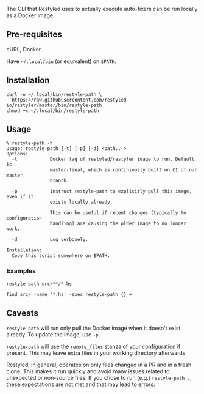The CLI that Restyled uses to actually execute auto-fixers can be run locally as a Docker image.

## Pre-requisites

cURL, Docker.

Have `~/.local/bin` (or equivalent) on `$PATH`.

## Installation

```console
curl -o ~/.local/bin/restyle-path \
  https://raw.githubusercontent.com/restyled-io/restyler/master/bin/restyle-path
chmod +x ~/.local/bin/restyle-path
```

## Usage

```console
% restyle-path -h
Usage: restyle-path [-t] [-p] [-d] <path...>
Options:
  -t            Docker tag of restyled/restyler image to run. Default is
                master-final, which is continiously built on CI of our master
                branch.

  -p            Instruct restyle-path to explicitly pull this image, even if it
                exists locally already.

                This can be useful if recent changes (typically to configuration
                handling) are causing the older image to no longer work.

  -d            Log verbosely.

Installation:
  Copy this script somewhere on $PATH.
```

### Examples

```
restyle-path src/**/*.hs
```

```
find src/ -name '*.hs' -exec restyle-path {} +
```

## Caveats

`restyle-path` will run only pull the Docker image when it doesn't exist already. To update the image, use `-p`.

`restyle-path` will use the `remote_files` stanza of your configuration if present. This may leave extra files in your working directory afterwards.

Restyled, in general, operates on only files changed in a PR and in a fresh clone. This makes it run quickly and avoid many issues related to unexpected or non-source files. If you chose to run (e.g.) `restyle-path .`, these expectations are not met and that may lead to errors.